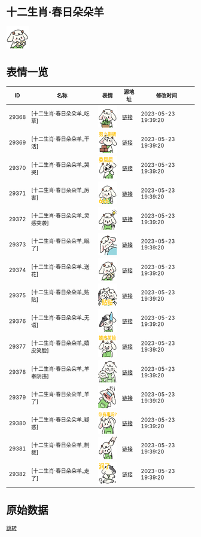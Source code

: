 # 十二生肖·春日朵朵羊

<img src="./cover.png" height="60" alt="cover" />

# 表情一览

|ID|名称|表情|源地址|修改时间|
|----|----|----|----|----|
|29368|[十二生肖·春日朵朵羊_吃草]|<img src="./pic/029368_%5B十二生肖·春日朵朵羊_吃草%5D.png" height="60" alt="吃草"/>|[链接](https://i0.hdslb.com/bfs/garb/fca60e971222a9cabc914bc43f998c577e27487a.png)|2023-05-23 19:39:20|
|29369|[十二生肖·春日朵朵羊_干活]|<img src="./pic/029369_%5B十二生肖·春日朵朵羊_干活%5D.png" height="60" alt="干活"/>|[链接](https://i0.hdslb.com/bfs/garb/21a13a0f55ac2151466b1281776b5544bd1abe16.png)|2023-05-23 19:39:20|
|29370|[十二生肖·春日朵朵羊_哭哭]|<img src="./pic/029370_%5B十二生肖·春日朵朵羊_哭哭%5D.png" height="60" alt="哭哭"/>|[链接](https://i0.hdslb.com/bfs/garb/c09304be88fb7da5dd438ee8b9f70dfcd4a18b40.png)|2023-05-23 19:39:20|
|29371|[十二生肖·春日朵朵羊_厉害]|<img src="./pic/029371_%5B十二生肖·春日朵朵羊_厉害%5D.png" height="60" alt="厉害"/>|[链接](https://i0.hdslb.com/bfs/garb/a8ea36fa92fa0abffe50d6b3594671369efdd6a5.png)|2023-05-23 19:39:20|
|29372|[十二生肖·春日朵朵羊_灵感突袭]|<img src="./pic/029372_%5B十二生肖·春日朵朵羊_灵感突袭%5D.png" height="60" alt="灵感突袭"/>|[链接](https://i0.hdslb.com/bfs/garb/9c5ea7e612f8f609c2d5ab923dfa4907faffe685.png)|2023-05-23 19:39:20|
|29373|[十二生肖·春日朵朵羊_眠了]|<img src="./pic/029373_%5B十二生肖·春日朵朵羊_眠了%5D.png" height="60" alt="眠了"/>|[链接](https://i0.hdslb.com/bfs/garb/4e441fc21f434e44c0ee7408453c913d1b182741.png)|2023-05-23 19:39:20|
|29374|[十二生肖·春日朵朵羊_送花]|<img src="./pic/029374_%5B十二生肖·春日朵朵羊_送花%5D.png" height="60" alt="送花"/>|[链接](https://i0.hdslb.com/bfs/garb/602443d48feb7c90e26046d1f10538deac91671b.png)|2023-05-23 19:39:20|
|29375|[十二生肖·春日朵朵羊_贴贴]|<img src="./pic/029375_%5B十二生肖·春日朵朵羊_贴贴%5D.png" height="60" alt="贴贴"/>|[链接](https://i0.hdslb.com/bfs/garb/9f9cf37ed61ccd85df8cacaccd47096a838a7308.png)|2023-05-23 19:39:20|
|29376|[十二生肖·春日朵朵羊_无语]|<img src="./pic/029376_%5B十二生肖·春日朵朵羊_无语%5D.png" height="60" alt="无语"/>|[链接](https://i0.hdslb.com/bfs/garb/e92c8422b1adb7cd4edca5485b6e44c5a40b24c8.png)|2023-05-23 19:39:20|
|29377|[十二生肖·春日朵朵羊_嬉皮笑脸]|<img src="./pic/029377_%5B十二生肖·春日朵朵羊_嬉皮笑脸%5D.png" height="60" alt="嬉皮笑脸"/>|[链接](https://i0.hdslb.com/bfs/garb/555cff367afb5175af76b0c1735cfa516903a457.png)|2023-05-23 19:39:20|
|29378|[十二生肖·春日朵朵羊_羊奉阴违]|<img src="./pic/029378_%5B十二生肖·春日朵朵羊_羊奉阴违%5D.png" height="60" alt="羊奉阴违"/>|[链接](https://i0.hdslb.com/bfs/garb/7284db071aa16730a756c7a32db1724dc5a2aafa.png)|2023-05-23 19:39:20|
|29379|[十二生肖·春日朵朵羊_羊了]|<img src="./pic/029379_%5B十二生肖·春日朵朵羊_羊了%5D.png" height="60" alt="羊了"/>|[链接](https://i0.hdslb.com/bfs/garb/19b7aa9224dcdf704174cf8c08c8fbd7fc9f8383.png)|2023-05-23 19:39:20|
|29380|[十二生肖·春日朵朵羊_疑惑]|<img src="./pic/029380_%5B十二生肖·春日朵朵羊_疑惑%5D.png" height="60" alt="疑惑"/>|[链接](https://i0.hdslb.com/bfs/garb/2f31b5b46fa744c25dd2ef6318c5b469a61ac45f.png)|2023-05-23 19:39:20|
|29381|[十二生肖·春日朵朵羊_制裁]|<img src="./pic/029381_%5B十二生肖·春日朵朵羊_制裁%5D.png" height="60" alt="制裁"/>|[链接](https://i0.hdslb.com/bfs/garb/f9bc3f65a6372517726f65e50aeead170a68f7cd.png)|2023-05-23 19:39:20|
|29382|[十二生肖·春日朵朵羊_走了]|<img src="./pic/029382_%5B十二生肖·春日朵朵羊_走了%5D.png" height="60" alt="走了"/>|[链接](https://i0.hdslb.com/bfs/garb/0cebd5fd0f652b61d07bbe5bc941fdf7b23f7742.png)|2023-05-23 19:39:20|

# 原始数据

[跳转](./raw.json)

